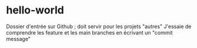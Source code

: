 # hello-world
Dossier d'entrée sur Github ; doit servir pour les projets "autres"
J'essaie de comprendre les feature et les main branches en écrivant un "commit message"
